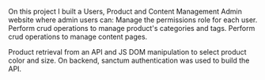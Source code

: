 On this project I built a Users, Product and Content Management Admin website where admin users can:
    Manage the permissions role for each user.
    Perform crud operations to manage product's categories and tags.
    Perform crud operations to manage content pages.
    
Product retrieval from an API and JS DOM manipulation to select product color and size.
On backend, sanctum authentication was used to build the API.

